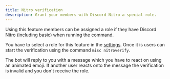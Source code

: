 ```yaml
---
title: Nitro verification
description: Grant your members with Discord Nitro a special role.
---
```


Using this feature members can be assigned a role if they have Discord Nitro (including basic) when running the command.

You have to select a role for this feature in the [settings](https://tomatenkuchen.com/dashboard/settings#nitroVerifyRole).
Once it is users can start the verification using the command `misc nitroverify`.

The bot will reply to you with a message which you have to react on using an animated emoji.
If another user reacts onto the message the verification is invalid and you don't receive the role.
